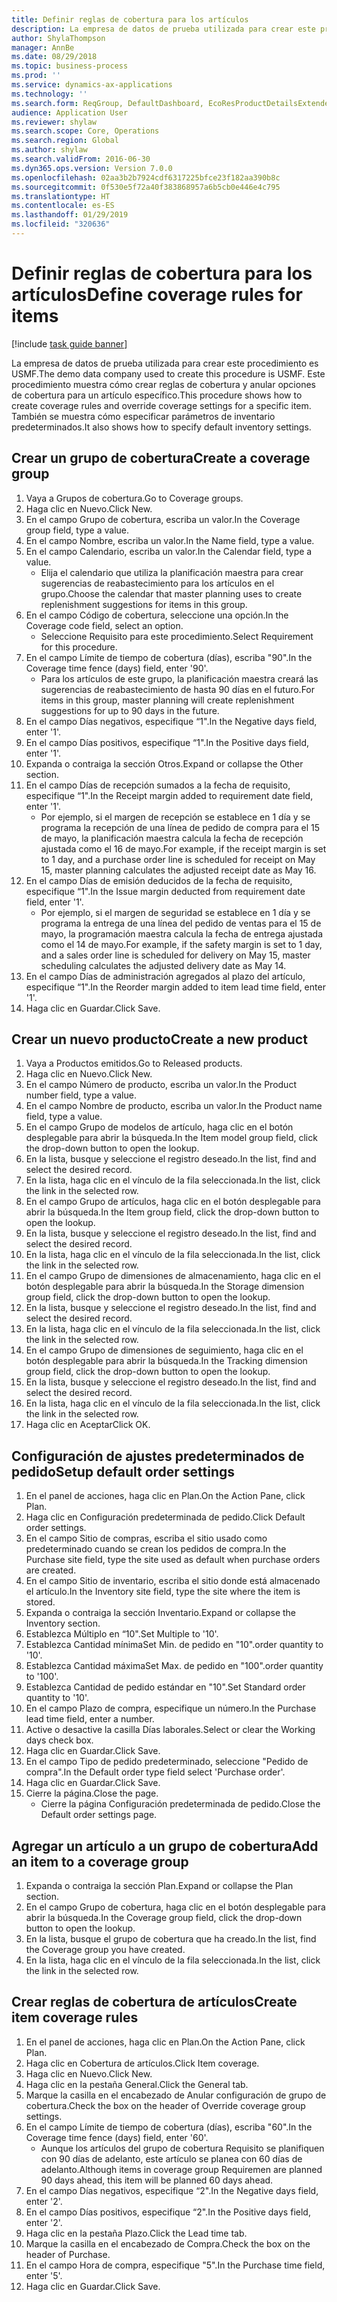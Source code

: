 ```yaml
---
title: Definir reglas de cobertura para los artículos
description: La empresa de datos de prueba utilizada para crear este procedimiento es USMF.
author: ShylaThompson
manager: AnnBe
ms.date: 08/29/2018
ms.topic: business-process
ms.prod: ''
ms.service: dynamics-ax-applications
ms.technology: ''
ms.search.form: ReqGroup, DefaultDashboard, EcoResProductDetailsExtended, EcoResProductCreate, InventItemOrderSetup, ReqItemTable
audience: Application User
ms.reviewer: shylaw
ms.search.scope: Core, Operations
ms.search.region: Global
ms.author: shylaw
ms.search.validFrom: 2016-06-30
ms.dyn365.ops.version: Version 7.0.0
ms.openlocfilehash: 02aa3b2b7924cdf6317225bfce23f182aa390b8c
ms.sourcegitcommit: 0f530e5f72a40f383868957a6b5cb0e446e4c795
ms.translationtype: HT
ms.contentlocale: es-ES
ms.lasthandoff: 01/29/2019
ms.locfileid: "320636"
---
```

# <a name="define-coverage-rules-for-items"></a><span data-ttu-id="8202d-103">Definir reglas de cobertura para los artículos</span><span class="sxs-lookup"><span data-stu-id="8202d-103">Define coverage rules for items</span></span>

[!include [task guide banner](../../includes/task-guide-banner.md)]

<span data-ttu-id="8202d-104">La empresa de datos de prueba utilizada para crear este procedimiento es USMF.</span><span class="sxs-lookup"><span data-stu-id="8202d-104">The demo data company used to create this procedure is USMF.</span></span> <span data-ttu-id="8202d-105">Este procedimiento muestra cómo crear reglas de cobertura y anular opciones de cobertura para un artículo específico.</span><span class="sxs-lookup"><span data-stu-id="8202d-105">This procedure shows how to create coverage rules and override coverage settings for a specific item.</span></span> <span data-ttu-id="8202d-106">También se muestra cómo especificar parámetros de inventario predeterminados.</span><span class="sxs-lookup"><span data-stu-id="8202d-106">It also shows how to specify default inventory settings.</span></span>


## <a name="create-a-coverage-group"></a><span data-ttu-id="8202d-107">Crear un grupo de cobertura</span><span class="sxs-lookup"><span data-stu-id="8202d-107">Create a coverage group</span></span>
1. <span data-ttu-id="8202d-108">Vaya a Grupos de cobertura.</span><span class="sxs-lookup"><span data-stu-id="8202d-108">Go to Coverage groups.</span></span>
2. <span data-ttu-id="8202d-109">Haga clic en Nuevo.</span><span class="sxs-lookup"><span data-stu-id="8202d-109">Click New.</span></span>
3. <span data-ttu-id="8202d-110">En el campo Grupo de cobertura, escriba un valor.</span><span class="sxs-lookup"><span data-stu-id="8202d-110">In the Coverage group field, type a value.</span></span>
4. <span data-ttu-id="8202d-111">En el campo Nombre, escriba un valor.</span><span class="sxs-lookup"><span data-stu-id="8202d-111">In the Name field, type a value.</span></span>
5. <span data-ttu-id="8202d-112">En el campo Calendario, escriba un valor.</span><span class="sxs-lookup"><span data-stu-id="8202d-112">In the Calendar field, type a value.</span></span>
    * <span data-ttu-id="8202d-113">Elija el calendario que utiliza la planificación maestra para crear sugerencias de reabastecimiento para los artículos en el grupo.</span><span class="sxs-lookup"><span data-stu-id="8202d-113">Choose the calendar that master planning uses to create replenishment suggestions for items in this group.</span></span>  
6. <span data-ttu-id="8202d-114">En el campo Código de cobertura, seleccione una opción.</span><span class="sxs-lookup"><span data-stu-id="8202d-114">In the Coverage code field, select an option.</span></span>
    * <span data-ttu-id="8202d-115">Seleccione Requisito para este procedimiento.</span><span class="sxs-lookup"><span data-stu-id="8202d-115">Select Requirement for this procedure.</span></span>  
7. <span data-ttu-id="8202d-116">En el campo Límite de tiempo de cobertura (días), escriba "90".</span><span class="sxs-lookup"><span data-stu-id="8202d-116">In the Coverage time fence (days) field, enter '90'.</span></span>
    * <span data-ttu-id="8202d-117">Para los artículos de este grupo, la planificación maestra creará las sugerencias de reabastecimiento de hasta 90 días en el futuro.</span><span class="sxs-lookup"><span data-stu-id="8202d-117">For items in this group, master planning will create replenishment suggestions for up to 90 days in the future.</span></span>  
8. <span data-ttu-id="8202d-118">En el campo Días negativos, especifique “1".</span><span class="sxs-lookup"><span data-stu-id="8202d-118">In the Negative days field, enter '1'.</span></span>
9. <span data-ttu-id="8202d-119">En el campo Días positivos, especifique “1".</span><span class="sxs-lookup"><span data-stu-id="8202d-119">In the Positive days field, enter '1'.</span></span>
10. <span data-ttu-id="8202d-120">Expanda o contraiga la sección Otros.</span><span class="sxs-lookup"><span data-stu-id="8202d-120">Expand or collapse the Other section.</span></span>
11. <span data-ttu-id="8202d-121">En el campo Días de recepción sumados a la fecha de requisito, especifique “1".</span><span class="sxs-lookup"><span data-stu-id="8202d-121">In the Receipt margin added to requirement date field, enter '1'.</span></span>
    * <span data-ttu-id="8202d-122">Por ejemplo, si el margen de recepción se establece en 1 día y se programa la recepción de una línea de pedido de compra para el 15 de mayo, la planificación maestra calcula la fecha de recepción ajustada como el 16 de mayo.</span><span class="sxs-lookup"><span data-stu-id="8202d-122">For example, if the receipt margin is set to 1 day, and a purchase order line is scheduled for receipt on May 15, master planning calculates the adjusted receipt date as May 16.</span></span>  
12. <span data-ttu-id="8202d-123">En el campo Días de emisión deducidos de la fecha de requisito, especifique “1".</span><span class="sxs-lookup"><span data-stu-id="8202d-123">In the Issue margin deducted from requirement date field, enter '1'.</span></span>
    * <span data-ttu-id="8202d-124">Por ejemplo, si el margen de seguridad se establece en 1 día y se programa la entrega de una línea del pedido de ventas para el 15 de mayo, la programación maestra calcula la fecha de entrega ajustada como el 14 de mayo.</span><span class="sxs-lookup"><span data-stu-id="8202d-124">For example, if the safety margin is set to 1 day, and a sales order line is scheduled for delivery on May 15, master scheduling calculates the adjusted delivery date as May 14.</span></span>  
13. <span data-ttu-id="8202d-125">En el campo Días de administración agregados al plazo del artículo, especifique “1".</span><span class="sxs-lookup"><span data-stu-id="8202d-125">In the Reorder margin added to item lead time field, enter '1'.</span></span>
14. <span data-ttu-id="8202d-126">Haga clic en Guardar.</span><span class="sxs-lookup"><span data-stu-id="8202d-126">Click Save.</span></span>

## <a name="create-a-new-product"></a><span data-ttu-id="8202d-127">Crear un nuevo producto</span><span class="sxs-lookup"><span data-stu-id="8202d-127">Create a new product</span></span>
1. <span data-ttu-id="8202d-128">Vaya a Productos emitidos.</span><span class="sxs-lookup"><span data-stu-id="8202d-128">Go to Released products.</span></span>
2. <span data-ttu-id="8202d-129">Haga clic en Nuevo.</span><span class="sxs-lookup"><span data-stu-id="8202d-129">Click New.</span></span>
3. <span data-ttu-id="8202d-130">En el campo Número de producto, escriba un valor.</span><span class="sxs-lookup"><span data-stu-id="8202d-130">In the Product number field, type a value.</span></span>
4. <span data-ttu-id="8202d-131">En el campo Nombre de producto, escriba un valor.</span><span class="sxs-lookup"><span data-stu-id="8202d-131">In the Product name field, type a value.</span></span>
5. <span data-ttu-id="8202d-132">En el campo Grupo de modelos de artículo, haga clic en el botón desplegable para abrir la búsqueda.</span><span class="sxs-lookup"><span data-stu-id="8202d-132">In the Item model group field, click the drop-down button to open the lookup.</span></span>
6. <span data-ttu-id="8202d-133">En la lista, busque y seleccione el registro deseado.</span><span class="sxs-lookup"><span data-stu-id="8202d-133">In the list, find and select the desired record.</span></span>
7. <span data-ttu-id="8202d-134">En la lista, haga clic en el vínculo de la fila seleccionada.</span><span class="sxs-lookup"><span data-stu-id="8202d-134">In the list, click the link in the selected row.</span></span>
8. <span data-ttu-id="8202d-135">En el campo Grupo de artículos, haga clic en el botón desplegable para abrir la búsqueda.</span><span class="sxs-lookup"><span data-stu-id="8202d-135">In the Item group field, click the drop-down button to open the lookup.</span></span>
9. <span data-ttu-id="8202d-136">En la lista, busque y seleccione el registro deseado.</span><span class="sxs-lookup"><span data-stu-id="8202d-136">In the list, find and select the desired record.</span></span>
10. <span data-ttu-id="8202d-137">En la lista, haga clic en el vínculo de la fila seleccionada.</span><span class="sxs-lookup"><span data-stu-id="8202d-137">In the list, click the link in the selected row.</span></span>
11. <span data-ttu-id="8202d-138">En el campo Grupo de dimensiones de almacenamiento, haga clic en el botón desplegable para abrir la búsqueda.</span><span class="sxs-lookup"><span data-stu-id="8202d-138">In the Storage dimension group field, click the drop-down button to open the lookup.</span></span>
12. <span data-ttu-id="8202d-139">En la lista, busque y seleccione el registro deseado.</span><span class="sxs-lookup"><span data-stu-id="8202d-139">In the list, find and select the desired record.</span></span>
13. <span data-ttu-id="8202d-140">En la lista, haga clic en el vínculo de la fila seleccionada.</span><span class="sxs-lookup"><span data-stu-id="8202d-140">In the list, click the link in the selected row.</span></span>
14. <span data-ttu-id="8202d-141">En el campo Grupo de dimensiones de seguimiento, haga clic en el botón desplegable para abrir la búsqueda.</span><span class="sxs-lookup"><span data-stu-id="8202d-141">In the Tracking dimension group field, click the drop-down button to open the lookup.</span></span>
15. <span data-ttu-id="8202d-142">En la lista, busque y seleccione el registro deseado.</span><span class="sxs-lookup"><span data-stu-id="8202d-142">In the list, find and select the desired record.</span></span>
16. <span data-ttu-id="8202d-143">En la lista, haga clic en el vínculo de la fila seleccionada.</span><span class="sxs-lookup"><span data-stu-id="8202d-143">In the list, click the link in the selected row.</span></span>
17. <span data-ttu-id="8202d-144">Haga clic en Aceptar</span><span class="sxs-lookup"><span data-stu-id="8202d-144">Click OK.</span></span>

## <a name="setup-default-order-settings"></a><span data-ttu-id="8202d-145">Configuración de ajustes predeterminados de pedido</span><span class="sxs-lookup"><span data-stu-id="8202d-145">Setup default order settings</span></span>
1. <span data-ttu-id="8202d-146">En el panel de acciones, haga clic en Plan.</span><span class="sxs-lookup"><span data-stu-id="8202d-146">On the Action Pane, click Plan.</span></span>
2. <span data-ttu-id="8202d-147">Haga clic en Configuración predeterminada de pedido.</span><span class="sxs-lookup"><span data-stu-id="8202d-147">Click Default order settings.</span></span>
3. <span data-ttu-id="8202d-148">En el campo Sitio de compras, escriba el sitio usado como predeterminado cuando se crean los pedidos de compra.</span><span class="sxs-lookup"><span data-stu-id="8202d-148">In the Purchase site field, type the site used as default when purchase orders are created.</span></span>
4. <span data-ttu-id="8202d-149">En el campo Sitio de inventario, escriba el sitio donde está almacenado el artículo.</span><span class="sxs-lookup"><span data-stu-id="8202d-149">In the Inventory site field, type the site where the item is stored.</span></span>
5. <span data-ttu-id="8202d-150">Expanda o contraiga la sección Inventario.</span><span class="sxs-lookup"><span data-stu-id="8202d-150">Expand or collapse the Inventory section.</span></span>
6. <span data-ttu-id="8202d-151">Establezca Múltiplo en “10".</span><span class="sxs-lookup"><span data-stu-id="8202d-151">Set Multiple to '10'.</span></span>
7. <span data-ttu-id="8202d-152">Establezca Cantidad mínima</span><span class="sxs-lookup"><span data-stu-id="8202d-152">Set Min.</span></span> <span data-ttu-id="8202d-153">de pedido en "10".</span><span class="sxs-lookup"><span data-stu-id="8202d-153">order quantity to '10'.</span></span>
8. <span data-ttu-id="8202d-154">Establezca Cantidad máxima</span><span class="sxs-lookup"><span data-stu-id="8202d-154">Set Max.</span></span> <span data-ttu-id="8202d-155">de pedido en "100".</span><span class="sxs-lookup"><span data-stu-id="8202d-155">order quantity to '100'.</span></span>
9. <span data-ttu-id="8202d-156">Establezca Cantidad de pedido estándar en "10".</span><span class="sxs-lookup"><span data-stu-id="8202d-156">Set Standard order quantity to '10'.</span></span>
10. <span data-ttu-id="8202d-157">En el campo Plazo de compra, especifique un número.</span><span class="sxs-lookup"><span data-stu-id="8202d-157">In the Purchase lead time field, enter a number.</span></span>
11. <span data-ttu-id="8202d-158">Active o desactive la casilla Días laborales.</span><span class="sxs-lookup"><span data-stu-id="8202d-158">Select or clear the Working days check box.</span></span>
12. <span data-ttu-id="8202d-159">Haga clic en Guardar.</span><span class="sxs-lookup"><span data-stu-id="8202d-159">Click Save.</span></span>
13. <span data-ttu-id="8202d-160">En el campo Tipo de pedido predeterminado, seleccione "Pedido de compra".</span><span class="sxs-lookup"><span data-stu-id="8202d-160">In the Default order type field select 'Purchase order'.</span></span>
14. <span data-ttu-id="8202d-161">Haga clic en Guardar.</span><span class="sxs-lookup"><span data-stu-id="8202d-161">Click Save.</span></span>
15. <span data-ttu-id="8202d-162">Cierre la página.</span><span class="sxs-lookup"><span data-stu-id="8202d-162">Close the page.</span></span>
    * <span data-ttu-id="8202d-163">Cierre la página Configuración predeterminada de pedido.</span><span class="sxs-lookup"><span data-stu-id="8202d-163">Close the Default order settings page.</span></span>  

## <a name="add-an-item-to-a-coverage-group"></a><span data-ttu-id="8202d-164">Agregar un artículo a un grupo de cobertura</span><span class="sxs-lookup"><span data-stu-id="8202d-164">Add an item to a coverage group</span></span>
1. <span data-ttu-id="8202d-165">Expanda o contraiga la sección Plan.</span><span class="sxs-lookup"><span data-stu-id="8202d-165">Expand or collapse the Plan section.</span></span>
2. <span data-ttu-id="8202d-166">En el campo Grupo de cobertura, haga clic en el botón desplegable para abrir la búsqueda.</span><span class="sxs-lookup"><span data-stu-id="8202d-166">In the Coverage group field, click the drop-down button to open the lookup.</span></span>
3. <span data-ttu-id="8202d-167">En la lista, busque el grupo de cobertura que ha creado.</span><span class="sxs-lookup"><span data-stu-id="8202d-167">In the list, find the Coverage group you have created.</span></span>
4. <span data-ttu-id="8202d-168">En la lista, haga clic en el vínculo de la fila seleccionada.</span><span class="sxs-lookup"><span data-stu-id="8202d-168">In the list, click the link in the selected row.</span></span>

## <a name="create-item-coverage-rules"></a><span data-ttu-id="8202d-169">Crear reglas de cobertura de artículos</span><span class="sxs-lookup"><span data-stu-id="8202d-169">Create item coverage rules</span></span>
1. <span data-ttu-id="8202d-170">En el panel de acciones, haga clic en Plan.</span><span class="sxs-lookup"><span data-stu-id="8202d-170">On the Action Pane, click Plan.</span></span>
2. <span data-ttu-id="8202d-171">Haga clic en Cobertura de artículos.</span><span class="sxs-lookup"><span data-stu-id="8202d-171">Click Item coverage.</span></span>
3. <span data-ttu-id="8202d-172">Haga clic en Nuevo.</span><span class="sxs-lookup"><span data-stu-id="8202d-172">Click New.</span></span>
4. <span data-ttu-id="8202d-173">Haga clic en la pestaña General.</span><span class="sxs-lookup"><span data-stu-id="8202d-173">Click the General tab.</span></span>
5. <span data-ttu-id="8202d-174">Marque la casilla en el encabezado de Anular configuración de grupo de cobertura.</span><span class="sxs-lookup"><span data-stu-id="8202d-174">Check the box on the header of Override coverage group settings.</span></span>
6. <span data-ttu-id="8202d-175">En el campo Límite de tiempo de cobertura (días), escriba "60".</span><span class="sxs-lookup"><span data-stu-id="8202d-175">In the Coverage time fence (days) field, enter '60'.</span></span>
    * <span data-ttu-id="8202d-176">Aunque los artículos del grupo de cobertura Requisito se planifiquen con 90 días de adelanto, este artículo se planea con 60 días de adelanto.</span><span class="sxs-lookup"><span data-stu-id="8202d-176">Although items in coverage group Requiremen are planned 90 days ahead, this item will be planned 60 days ahead.</span></span>  
7. <span data-ttu-id="8202d-177">En el campo Días negativos, especifique “2".</span><span class="sxs-lookup"><span data-stu-id="8202d-177">In the Negative days field, enter '2'.</span></span>
8. <span data-ttu-id="8202d-178">En el campo Días positivos, especifique “2".</span><span class="sxs-lookup"><span data-stu-id="8202d-178">In the Positive days field, enter '2'.</span></span>
9. <span data-ttu-id="8202d-179">Haga clic en la pestaña Plazo.</span><span class="sxs-lookup"><span data-stu-id="8202d-179">Click the Lead time tab.</span></span>
10. <span data-ttu-id="8202d-180">Marque la casilla en el encabezado de Compra.</span><span class="sxs-lookup"><span data-stu-id="8202d-180">Check the box on the header of Purchase.</span></span>
11. <span data-ttu-id="8202d-181">En el campo Hora de compra, especifique "5".</span><span class="sxs-lookup"><span data-stu-id="8202d-181">In the Purchase time field, enter '5'.</span></span>
12. <span data-ttu-id="8202d-182">Haga clic en Guardar.</span><span class="sxs-lookup"><span data-stu-id="8202d-182">Click Save.</span></span>

